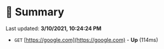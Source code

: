 # 📖 Summary
Last updated: **3/10/2021, 10:24:24 PM**

- `GET` [https://google.com](https://google.com) - **Up** (114ms)
